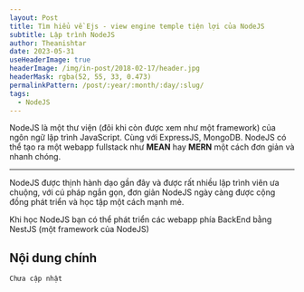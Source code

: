 ```yaml
---
layout: Post
title: Tìm hiểu về Ejs - view engine temple tiện lợi của NodeJS
subtitle: Lập trình NodeJS
author: Theanishtar
date: 2023-05-31
useHeaderImage: true
headerImage: /img/in-post/2018-02-17/header.jpg
headerMask: rgba(52, 55, 33, 0.473)
permalinkPattern: /post/:year/:month/:day/:slug/
tags:
  - NodeJS
---
```


NodeJS là một thư viện (đôi khi còn được xem như một framework) của ngôn ngữ lập trình JavaScript.
Cùng với ExpressJS, MongoDB. NodeJS có thể tạo ra một webapp fullstack như **MEAN** hay **MERN**  một cách đơn giản và nhanh chóng.


<!-- more -->

---
NodeJS được thịnh hành dạo gần đây và được rất nhiều lập trình viên ưa chuộng, với cú pháp ngắn gọn, đơn giản NodeJS ngày càng được cộng đồng phát triển và học tập một cách mạnh mẻ.

Khi học NodeJS bạn có thể phát triển các webapp phía BackEnd bằng NestJS (một framework của NodeJS)


## Nội dung chính

	Chưa cập nhật

<!-- 
<script src="https://giscus.app/client.js"
        data-repo="dangth12/blog-giscus-comments"
        data-repo-id="R_kgDOJpeyjQ"
        data-category="General"
        data-category-id="DIC_kwDOJpeyjc4CW2KP"
        data-mapping="pathname"
        data-strict="0"
        data-reactions-enabled="1"
        data-emit-metadata="0"
        data-input-position="bottom"
        data-theme="preferred_color_scheme"
        data-lang="vi"
        crossorigin="anonymous"
        async>
</script> -->


<!-- <Giscus :repo="dangth12/blog-giscus-comments" :repoId="R_kgDOJpeyjQ" :theme="theme" :lang="lang" :reactionsEnabled="reactionsEnabled" /> -->